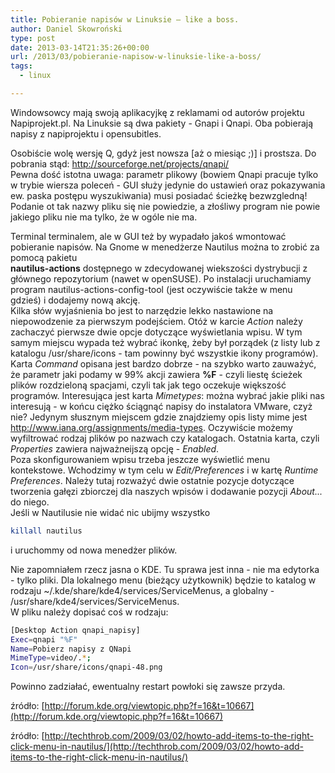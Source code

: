 ```yaml
---
title: Pobieranie napisów w Linuksie – like a boss.
author: Daniel Skowroński
type: post
date: 2013-03-14T21:35:26+00:00
url: /2013/03/pobieranie-napisow-w-linuksie-like-a-boss/
tags:
  - linux

---
```

Windowsowcy mają swoją aplikacyjkę z reklamami od autorów projektu Napiprojekt.pl. Na Linuksie są dwa pakiety - Gnapi i Qnapi. Oba pobierają napisy z napiprojektu i opensubitles.<!--break-->

  
Osobiście wolę wersję Q, gdyż jest nowsza [aż o miesiąc ;)] i prostsza. Do pobrania stąd: http://sourceforge.net/projects/qnapi/  
Pewna dość istotna uwaga: parametr plikowy (bowiem Qnapi pracuje tylko w trybie wiersza poleceń - GUI służy jedynie do ustawień oraz pokazywania ew. paska postępu wyszukiwania) musi posiadać ścieżkę bezwzgledną! Podanie ot tak nazwy pliku się nie powiedzie, a złośliwy program nie powie jakiego pliku nie ma tylko, że w ogóle nie ma. 

Terminal terminalem, ale w GUI też by wypadało jakoś wmontować pobieranie napisów. Na Gnome w menedżerze Nautilus można to zrobić za pomocą pakietu  
**nautilus-actions** dostępnego w zdecydowanej wiekszości dystrybucji z głównego repozytorium (nawet w openSUSE). Po instalacji uruchamiamy program nautilus-actions-config-tool (jest oczywiście także w menu gdzieś) i dodajemy nową akcję.  
Kilka słów wyjaśnienia bo jest to narzędzie lekko nastawione na niepowodzenie za pierwszym podejściem. Otóż w karcie _Action_ należy zachaczyć pierwsze dwie opcje dotyczące wyświetlania wpisu. W tym samym miejscu wypada też wybrać ikonkę, żeby był porządek (z listy lub z katalogu /usr/share/icons - tam powinny być wszystkie ikony programów). Karta _Command_ opisana jest bardzo dobrze - na szybko warto zauważyć, że parametr jaki podamy w 99% akcji zawiera **%F** - czyli liestę ścieżek plików rozdzieloną spacjami, czyli tak jak tego oczekuje większość programów. Interesująca jest karta _Mimetypes_: można wybrać jakie pliki nas interesują - w końcu ciężko ściągnąć napisy do instalatora VMware, czyż nie? Jedynym słusznym miejscem gdzie znajdziemy opis listy mime jest http://www.iana.org/assignments/media-types. Oczywiście możemy wyfiltrować rodzaj plików po nazwach czy katalogach. Ostatnia karta, czyli _Properties_ zawiera najważneijszą opcję - _Enabled_.  
Poza skonfigurowaniem wpisu trzeba jeszcze wyświetlić menu kontekstowe. Wchodzimy w tym celu w _Edit/Preferences_ i w kartę _Runtime Preferences_. Należy tutaj rozważyć dwie ostatnie pozycje dotyczące tworzenia gałęzi zbiorczej dla naszych wpisów i dodawanie pozycji _About..._ do niego.  
Jeśli w Nautilusie nie widać nic ubijmy wszystko

```bash
killall nautilus
```


i uruchommy od nowa menedżer plików.

Nie zapomniałem rzecz jasna o KDE. Tu sprawa jest inna - nie ma edytorka - tylko pliki. Dla lokalnego menu (bieżący użytkownik) będzie to katalog w rodzaju ~/.kde/share/kde4/services/ServiceMenus, a globalny - /usr/share/kde4/services/ServiceMenus.  
W pliku należy dopisać coś w rodzaju:

```bash
[Desktop Action qnapi_napisy]
Exec=qnapi "%F"
Name=Pobierz napisy z QNapi
MimeType=video/.*;
Icon=/usr/share/icons/qnapi-48.png

```


Powinno zadziałać, ewentualny restart powłoki się zawsze przyda.



źródło: [http://forum.kde.org/viewtopic.php?f=16&t=10667](http://forum.kde.org/viewtopic.php?f=16&t=10667)

źródło: [http://techthrob.com/2009/03/02/howto-add-items-to-the-right-click-menu-in-nautilus/](http://techthrob.com/2009/03/02/howto-add-items-to-the-right-click-menu-in-nautilus/)
